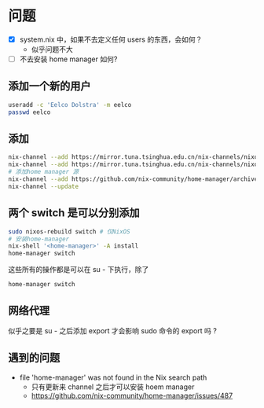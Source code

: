 # 问题
- [x] system.nix 中，如果不去定义任何 users 的东西，会如何？
  - 似乎问题不大
- [ ] 不去安装 home manager 如何?

## 添加一个新的用户

```sh
useradd -c 'Eelco Dolstra' -m eelco
passwd eelco
```

## 添加
```sh
nix-channel --add https://mirror.tuna.tsinghua.edu.cn/nix-channels/nixos-21.11 nixos # 对于NixOS
nix-channel --add https://mirror.tuna.tsinghua.edu.cn/nix-channels/nixos-21.11 nixpkgs # 对于Nix
# 添加home manager 源
nix-channel --add https://github.com/nix-community/home-manager/archive/release-21.11.tar.gz home-manager
nix-channel --update
```

##  两个 switch 是可以分别添加

```sh
sudo nixos-rebuild switch # 仅NixOS
# 安装home-manager
nix-shell '<home-manager>' -A install
home-manager switch
```
这些所有的操作都是可以在 su - 下执行，除了

```plain
home-manager switch
```

## 网络代理
似乎之要是 su - 之后添加 export 才会影响 sudo 命令的 export 吗 ?

## 遇到的问题
- file 'home-manager' was not found in the Nix search path
  - 只有更新来 channel 之后才可以安装 hoem manager
  - https://github.com/nix-community/home-manager/issues/487
